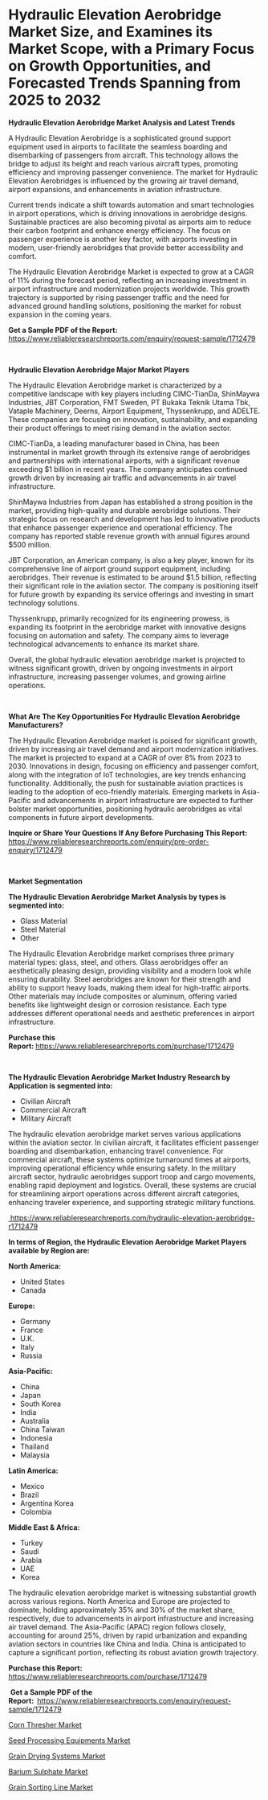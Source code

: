 <p><h1>Hydraulic Elevation Aerobridge Market Size, and Examines its Market Scope, with a Primary Focus on Growth Opportunities, and Forecasted Trends Spanning from 2025 to 2032</h1></p><p><strong>Hydraulic Elevation Aerobridge Market Analysis and Latest Trends</strong></p>
<p><p>A Hydraulic Elevation Aerobridge is a sophisticated ground support equipment used in airports to facilitate the seamless boarding and disembarking of passengers from aircraft. This technology allows the bridge to adjust its height and reach various aircraft types, promoting efficiency and improving passenger convenience. The market for Hydraulic Elevation Aerobridges is influenced by the growing air travel demand, airport expansions, and enhancements in aviation infrastructure. </p><p>Current trends indicate a shift towards automation and smart technologies in airport operations, which is driving innovations in aerobridge designs. Sustainable practices are also becoming pivotal as airports aim to reduce their carbon footprint and enhance energy efficiency. The focus on passenger experience is another key factor, with airports investing in modern, user-friendly aerobridges that provide better accessibility and comfort.</p><p>The Hydraulic Elevation Aerobridge Market is expected to grow at a CAGR of 11% during the forecast period, reflecting an increasing investment in airport infrastructure and modernization projects worldwide. This growth trajectory is supported by rising passenger traffic and the need for advanced ground handling solutions, positioning the market for robust expansion in the coming years.</p></p>
<p><strong>Get a Sample PDF of the Report:&nbsp;</strong> <a href="https://www.reliableresearchreports.com/enquiry/request-sample/1712479?utm_campaign=38&utm_medium=2&utm_source=Github&utm_content=ia&utm_term=28032025&utm_id=hydraulic-elevation-aerobridge">https://www.reliableresearchreports.com/enquiry/request-sample/1712479</a></p>
<p>&nbsp;</p>
<p><strong>Hydraulic Elevation Aerobridge Major Market Players</strong></p>
<p><p>The Hydraulic Elevation Aerobridge market is characterized by a competitive landscape with key players including CIMC-TianDa, ShinMaywa Industries, JBT Corporation, FMT Sweden, PT Bukaka Teknik Utama Tbk, Vataple Machinery, Deerns, Airport Equipment, Thyssenkrupp, and ADELTE. These companies are focusing on innovation, sustainability, and expanding their product offerings to meet rising demand in the aviation sector.</p><p>CIMC-TianDa, a leading manufacturer based in China, has been instrumental in market growth through its extensive range of aerobridges and partnerships with international airports, with a significant revenue exceeding $1 billion in recent years. The company anticipates continued growth driven by increasing air traffic and advancements in air travel infrastructure.</p><p>ShinMaywa Industries from Japan has established a strong position in the market, providing high-quality and durable aerobridge solutions. Their strategic focus on research and development has led to innovative products that enhance passenger experience and operational efficiency. The company has reported stable revenue growth with annual figures around $500 million.</p><p>JBT Corporation, an American company, is also a key player, known for its comprehensive line of airport ground support equipment, including aerobridges. Their revenue is estimated to be around $1.5 billion, reflecting their significant role in the aviation sector. The company is positioning itself for future growth by expanding its service offerings and investing in smart technology solutions.</p><p>Thyssenkrupp, primarily recognized for its engineering prowess, is expanding its footprint in the aerobridge market with innovative designs focusing on automation and safety. The company aims to leverage technological advancements to enhance its market share.</p><p>Overall, the global hydraulic elevation aerobridge market is projected to witness significant growth, driven by ongoing investments in airport infrastructure, increasing passenger volumes, and growing airline operations.</p></p>
<p>&nbsp;</p>
<p><strong>What Are The Key Opportunities For Hydraulic Elevation Aerobridge Manufacturers?</strong></p>
<p><p>The Hydraulic Elevation Aerobridge market is poised for significant growth, driven by increasing air travel demand and airport modernization initiatives. The market is projected to expand at a CAGR of over 8% from 2023 to 2030. Innovations in design, focusing on efficiency and passenger comfort, along with the integration of IoT technologies, are key trends enhancing functionality. Additionally, the push for sustainable aviation practices is leading to the adoption of eco-friendly materials. Emerging markets in Asia-Pacific and advancements in airport infrastructure are expected to further bolster market opportunities, positioning hydraulic aerobridges as vital components in future airport developments.</p></p>
<p><strong>Inquire or Share Your Questions If Any Before Purchasing This Report:</strong> <a href="https://www.reliableresearchreports.com/enquiry/pre-order-enquiry/1712479?utm_campaign=38&utm_medium=2&utm_source=Github&utm_content=ia&utm_term=28032025&utm_id=hydraulic-elevation-aerobridge">https://www.reliableresearchreports.com/enquiry/pre-order-enquiry/1712479</a></p>
<p>&nbsp;</p>
<p><strong>Market Segmentation</strong></p>
<p><strong>The Hydraulic Elevation Aerobridge Market Analysis by types is segmented into:</strong></p>
<p><ul><li>Glass Material</li><li>Steel Material</li><li>Other</li></ul></p>
<p><p>The Hydraulic Elevation Aerobridge market comprises three primary material types: glass, steel, and others. Glass aerobridges offer an aesthetically pleasing design, providing visibility and a modern look while ensuring durability. Steel aerobridges are known for their strength and ability to support heavy loads, making them ideal for high-traffic airports. Other materials may include composites or aluminum, offering varied benefits like lightweight design or corrosion resistance. Each type addresses different operational needs and aesthetic preferences in airport infrastructure.</p></p>
<p><strong>Purchase this Report:&nbsp;</strong><a href="https://www.reliableresearchreports.com/purchase/1712479?utm_campaign=38&utm_medium=2&utm_source=Github&utm_content=ia&utm_term=28032025&utm_id=hydraulic-elevation-aerobridge">https://www.reliableresearchreports.com/purchase/1712479</a></p>
<p>&nbsp;</p>
<p><strong>The Hydraulic Elevation Aerobridge Market Industry Research by Application is segmented into:</strong></p>
<p><ul><li>Civilian Aircraft</li><li>Commercial Aircraft</li><li>Military Aircraft</li></ul></p>
<p><p>The hydraulic elevation aerobridge market serves various applications within the aviation sector. In civilian aircraft, it facilitates efficient passenger boarding and disembarkation, enhancing travel convenience. For commercial aircraft, these systems optimize turnaround times at airports, improving operational efficiency while ensuring safety. In the military aircraft sector, hydraulic aerobridges support troop and cargo movements, enabling rapid deployment and logistics. Overall, these systems are crucial for streamlining airport operations across different aircraft categories, enhancing traveler experience, and supporting strategic military functions.</p></p>
<p><a href="https://www.reliableresearchreports.com/hydraulic-elevation-aerobridge-r1712479?utm_campaign=38&utm_medium=2&utm_source=Github&utm_content=ia&utm_term=28032025&utm_id=hydraulic-elevation-aerobridge">&nbsp;https://www.reliableresearchreports.com/hydraulic-elevation-aerobridge-r1712479</a></p>
<p><strong>In terms of Region, the Hydraulic Elevation Aerobridge Market Players available by Region are:</strong></p>
<p>
    <p> <strong> North America: </strong>
        <ul>
            <li>United States</li>
            <li>Canada</li>
        </ul>
        </p> 
    <p> <strong> Europe: </strong>
        <ul>
            <li>Germany</li>
            <li>France</li>
            <li>U.K.</li>
            <li>Italy</li>
            <li>Russia</li>
        </ul>
        </p> 
    <p> <strong> Asia-Pacific: </strong>
        <ul>
            <li>China</li>
            <li>Japan</li>
            <li>South Korea</li>
            <li>India</li>
            <li>Australia</li>
            <li>China Taiwan</li>
            <li>Indonesia</li>
            <li>Thailand</li>
            <li>Malaysia</li>
        </ul>
        </p> 
    <p> <strong> Latin America: </strong>
        <ul>
            <li>Mexico</li>
            <li>Brazil</li>
            <li>Argentina Korea</li>
            <li>Colombia</li>
        </ul>
        </p> 
    <p> <strong> Middle East & Africa: </strong>
        <ul>
            <li>Turkey</li>
            <li>Saudi</li>
            <li>Arabia</li>
            <li>UAE</li>
            <li>Korea</li>
        </ul>
    </p>
    </p>
<p><p>The hydraulic elevation aerobridge market is witnessing substantial growth across various regions. North America and Europe are projected to dominate, holding approximately 35% and 30% of the market share, respectively, due to advancements in airport infrastructure and increasing air travel demand. The Asia-Pacific (APAC) region follows closely, accounting for around 25%, driven by rapid urbanization and expanding aviation sectors in countries like China and India. China is anticipated to capture a significant portion, reflecting its robust aviation growth trajectory.</p></p>
<p><strong>Purchase this Report: </strong><a href="https://www.reliableresearchreports.com/purchase/1712479?utm_campaign=38&utm_medium=2&utm_source=Github&utm_content=ia&utm_term=28032025&utm_id=hydraulic-elevation-aerobridge">https://www.reliableresearchreports.com/purchase/1712479</a></p>
<p>&nbsp;<strong>Get a Sample PDF of the Report:&nbsp;&nbsp;</strong><a href="https://www.reliableresearchreports.com/enquiry/request-sample/1712479?utm_campaign=38&utm_medium=2&utm_source=Github&utm_content=ia&utm_term=28032025&utm_id=hydraulic-elevation-aerobridge">https://www.reliableresearchreports.com/enquiry/request-sample/1712479</a></p>
<p><strong></strong></p>
<p><p><a href="https://github.com/gummaarmel83/Market-Research-Report-List-1/blob/main/corn-thresher-market.md?utm_campaign=38&utm_medium=2&utm_source=Github&utm_content=ia&utm_term=28032025&utm_id=hydraulic-elevation-aerobridge">Corn Thresher Market</a></p><p><a href="https://github.com/akitamegge65/Market-Research-Report-List-1/blob/main/seed-processing-equipments-market.md?utm_campaign=38&utm_medium=2&utm_source=Github&utm_content=ia&utm_term=28032025&utm_id=hydraulic-elevation-aerobridge">Seed Processing Equipments Market</a></p><p><a href="https://github.com/widlerumland/Market-Research-Report-List-1/blob/main/grain-drying-systems-market.md?utm_campaign=38&utm_medium=2&utm_source=Github&utm_content=ia&utm_term=28032025&utm_id=hydraulic-elevation-aerobridge">Grain Drying Systems Market</a></p><p><a href="https://github.com/panciujoslin3/Market-Research-Report-List-1/blob/main/barium-sulphate-market.md?utm_campaign=38&utm_medium=2&utm_source=Github&utm_content=ia&utm_term=28032025&utm_id=hydraulic-elevation-aerobridge">Barium Sulphate Market</a></p><p><a href="https://github.com/uldularido/Market-Research-Report-List-1/blob/main/grain-sorting-line-market.md?utm_campaign=38&utm_medium=2&utm_source=Github&utm_content=ia&utm_term=28032025&utm_id=hydraulic-elevation-aerobridge">Grain Sorting Line Market</a></p></p>